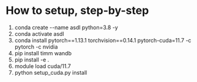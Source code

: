 # How to setup, step-by-step

1. conda create --name asdl python=3.8 -y
2. conda activate asdl
3. conda install pytorch==1.13.1 torchvision==0.14.1 pytorch-cuda=11.7 -c pytorch -c nvidia
4. pip install timm wandb
5. pip install -e .
6. module load cuda/11.7
7. python setup_cuda.py install

